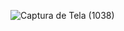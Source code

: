 ![Captura de Tela (1038)](https://user-images.githubusercontent.com/89847080/229590474-60bf45cd-c1cd-4e85-9e5e-7a876f05bffc.png)
